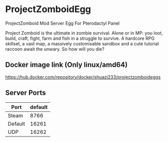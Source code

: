 # ProjectZomboidEgg
ProjectZomboid Mod Server Egg For Pterodactyl Panel

Project Zomboid is the ultimate in zombie survival. Alone or in MP: you loot, build, craft, fight, farm and fish in a struggle to survive. A hardcore RPG skillset, a vast map, a massively customisable sandbox and a cute tutorial raccoon await the unwary. So how will you die?

## Docker image link (Only linux/amd64)  
https://hub.docker.com/repository/docker/shuazi233/projectzomboideggs  
  
## Server Ports
| Port        | default |
|-------------|---------|
| Steam       | 8766    |
| Default     | 16261   |
| UDP         | 16262   |
